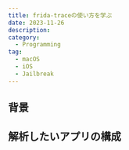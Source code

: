 ```yaml
---
title: frida-traceの使い方を学ぶ 
date: 2023-11-26
description: 
category:
  - Programming
tag:
  - macOS
  - iOS
  - Jailbreak
---
```


## 背景

## 解析したいアプリの構成

